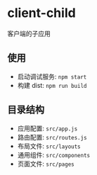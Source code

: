# client-child

客户端的子应用

## 使用

- 启动调试服务: `npm start`
- 构建 dist: `npm run build`

## 目录结构

- 应用配置: `src/app.js`
- 路由配置: `src/routes.js`
- 布局文件: `src/layouts`
- 通用组件: `src/components`
- 页面文件: `src/pages`
